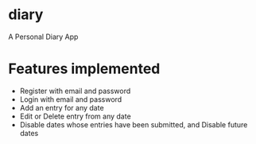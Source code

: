 # diary

A Personal Diary App

# Features implemented

 - Register with email and password
 - Login with email and password
 - Add an entry for any date
 - Edit or Delete entry from any date
 - Disable dates whose entries have been submitted, and Disable future dates